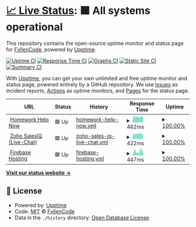 # [📈 Live Status](https://status.hwhelpnow.com): <!--live status--> **🟩 All systems operational**

This repository contains the open-source uptime monitor and status page for [FxllenCode](hwhelpnow.com), powered by [Upptime](https://github.com/upptime/upptime).

[![Uptime CI](https://github.com/koj-co/upptime/workflows/Uptime%20CI/badge.svg)](https://github.com/koj-co/upptime/actions?query=workflow%3A%22Uptime+CI%22)
[![Response Time CI](https://github.com/koj-co/upptime/workflows/Response%20Time%20CI/badge.svg)](https://github.com/koj-co/upptime/actions?query=workflow%3A%22Response+Time+CI%22)
[![Graphs CI](https://github.com/koj-co/upptime/workflows/Graphs%20CI/badge.svg)](https://github.com/koj-co/upptime/actions?query=workflow%3A%22Graphs+CI%22)
[![Static Site CI](https://github.com/koj-co/upptime/workflows/Static%20Site%20CI/badge.svg)](https://github.com/koj-co/upptime/actions?query=workflow%3A%22Static+Site+CI%22)
[![Summary CI](https://github.com/koj-co/upptime/workflows/Summary%20CI/badge.svg)](https://github.com/koj-co/upptime/actions?query=workflow%3A%22Summary+CI%22)

With [Upptime](https://upptime.js.org), you can get your own unlimited and free uptime monitor and status page, powered entirely by a GitHub repository. We use [Issues](https://github.com/FxllenCode/FxllenCode/HWHelpNowStatus/issues) as incident reports, [Actions](https://github.com/FxllenCode/FxllenCode/HWHelpNowStatus/actions) as uptime monitors, and [Pages](https://status.hwhelpnow.com) for the status page.

<!--start: status pages-->
<!-- This summary is generated by Upptime (https://github.com/upptime/upptime) -->
<!-- Do not edit this manually, your changes will be overwritten -->
<!-- prettier-ignore -->
| URL | Status | History | Response Time | Uptime |
| --- | ------ | ------- | ------------- | ------ |
| <img alt="" src="https://favicons.githubusercontent.com/hwhelpnow.com" height="13"> [Homework Help Now](https://hwhelpnow.com/) | 🟩 Up | [homework-help-now.yml](https://github.com/FxllenCode/HWHelpNowStatus/commits/master/history/homework-help-now.yml) | <details><summary><img alt="Response time graph" src="./graphs/homework-help-now/response-time-week.png" height="20"> 462ms</summary><br><a href="https://status.hwhelpnow.com/history/homework-help-now"><img alt="Response time 538" src="https://img.shields.io/endpoint?url=https%3A%2F%2Fraw.githubusercontent.com%2FFxllenCode%2FHWHelpNowStatus%2Fmaster%2Fapi%2Fhomework-help-now%2Fresponse-time.json"></a><br><a href="https://status.hwhelpnow.com/history/homework-help-now"><img alt="24-hour response time 405" src="https://img.shields.io/endpoint?url=https%3A%2F%2Fraw.githubusercontent.com%2FFxllenCode%2FHWHelpNowStatus%2Fmaster%2Fapi%2Fhomework-help-now%2Fresponse-time-day.json"></a><br><a href="https://status.hwhelpnow.com/history/homework-help-now"><img alt="7-day response time 462" src="https://img.shields.io/endpoint?url=https%3A%2F%2Fraw.githubusercontent.com%2FFxllenCode%2FHWHelpNowStatus%2Fmaster%2Fapi%2Fhomework-help-now%2Fresponse-time-week.json"></a><br><a href="https://status.hwhelpnow.com/history/homework-help-now"><img alt="30-day response time 529" src="https://img.shields.io/endpoint?url=https%3A%2F%2Fraw.githubusercontent.com%2FFxllenCode%2FHWHelpNowStatus%2Fmaster%2Fapi%2Fhomework-help-now%2Fresponse-time-month.json"></a><br><a href="https://status.hwhelpnow.com/history/homework-help-now"><img alt="1-year response time 538" src="https://img.shields.io/endpoint?url=https%3A%2F%2Fraw.githubusercontent.com%2FFxllenCode%2FHWHelpNowStatus%2Fmaster%2Fapi%2Fhomework-help-now%2Fresponse-time-year.json"></a></details> | <details><summary><a href="https://status.hwhelpnow.com/history/homework-help-now">100.00%</a></summary><a href="https://status.hwhelpnow.com/history/homework-help-now"><img alt="All-time uptime 100.00%" src="https://img.shields.io/endpoint?url=https%3A%2F%2Fraw.githubusercontent.com%2FFxllenCode%2FHWHelpNowStatus%2Fmaster%2Fapi%2Fhomework-help-now%2Fuptime.json"></a><br><a href="https://status.hwhelpnow.com/history/homework-help-now"><img alt="24-hour uptime 100.00%" src="https://img.shields.io/endpoint?url=https%3A%2F%2Fraw.githubusercontent.com%2FFxllenCode%2FHWHelpNowStatus%2Fmaster%2Fapi%2Fhomework-help-now%2Fuptime-day.json"></a><br><a href="https://status.hwhelpnow.com/history/homework-help-now"><img alt="7-day uptime 100.00%" src="https://img.shields.io/endpoint?url=https%3A%2F%2Fraw.githubusercontent.com%2FFxllenCode%2FHWHelpNowStatus%2Fmaster%2Fapi%2Fhomework-help-now%2Fuptime-week.json"></a><br><a href="https://status.hwhelpnow.com/history/homework-help-now"><img alt="30-day uptime 100.00%" src="https://img.shields.io/endpoint?url=https%3A%2F%2Fraw.githubusercontent.com%2FFxllenCode%2FHWHelpNowStatus%2Fmaster%2Fapi%2Fhomework-help-now%2Fuptime-month.json"></a><br><a href="https://status.hwhelpnow.com/history/homework-help-now"><img alt="1-year uptime 100.00%" src="https://img.shields.io/endpoint?url=https%3A%2F%2Fraw.githubusercontent.com%2FFxllenCode%2FHWHelpNowStatus%2Fmaster%2Fapi%2Fhomework-help-now%2Fuptime-year.json"></a></details>
| <img alt="" src="https://favicons.githubusercontent.com/www.zoho.com" height="13"> [Zoho SalesIQ (Live-Chat)](https://www.zoho.com/salesiq/) | 🟩 Up | [zoho-sales-iq-live-chat.yml](https://github.com/FxllenCode/HWHelpNowStatus/commits/master/history/zoho-sales-iq-live-chat.yml) | <details><summary><img alt="Response time graph" src="./graphs/zoho-sales-iq-live-chat/response-time-week.png" height="20"> 422ms</summary><br><a href="https://status.hwhelpnow.com/history/zoho-sales-iq-live-chat"><img alt="Response time 479" src="https://img.shields.io/endpoint?url=https%3A%2F%2Fraw.githubusercontent.com%2FFxllenCode%2FHWHelpNowStatus%2Fmaster%2Fapi%2Fzoho-sales-iq-live-chat%2Fresponse-time.json"></a><br><a href="https://status.hwhelpnow.com/history/zoho-sales-iq-live-chat"><img alt="24-hour response time 506" src="https://img.shields.io/endpoint?url=https%3A%2F%2Fraw.githubusercontent.com%2FFxllenCode%2FHWHelpNowStatus%2Fmaster%2Fapi%2Fzoho-sales-iq-live-chat%2Fresponse-time-day.json"></a><br><a href="https://status.hwhelpnow.com/history/zoho-sales-iq-live-chat"><img alt="7-day response time 422" src="https://img.shields.io/endpoint?url=https%3A%2F%2Fraw.githubusercontent.com%2FFxllenCode%2FHWHelpNowStatus%2Fmaster%2Fapi%2Fzoho-sales-iq-live-chat%2Fresponse-time-week.json"></a><br><a href="https://status.hwhelpnow.com/history/zoho-sales-iq-live-chat"><img alt="30-day response time 463" src="https://img.shields.io/endpoint?url=https%3A%2F%2Fraw.githubusercontent.com%2FFxllenCode%2FHWHelpNowStatus%2Fmaster%2Fapi%2Fzoho-sales-iq-live-chat%2Fresponse-time-month.json"></a><br><a href="https://status.hwhelpnow.com/history/zoho-sales-iq-live-chat"><img alt="1-year response time 479" src="https://img.shields.io/endpoint?url=https%3A%2F%2Fraw.githubusercontent.com%2FFxllenCode%2FHWHelpNowStatus%2Fmaster%2Fapi%2Fzoho-sales-iq-live-chat%2Fresponse-time-year.json"></a></details> | <details><summary><a href="https://status.hwhelpnow.com/history/zoho-sales-iq-live-chat">100.00%</a></summary><a href="https://status.hwhelpnow.com/history/zoho-sales-iq-live-chat"><img alt="All-time uptime 100.00%" src="https://img.shields.io/endpoint?url=https%3A%2F%2Fraw.githubusercontent.com%2FFxllenCode%2FHWHelpNowStatus%2Fmaster%2Fapi%2Fzoho-sales-iq-live-chat%2Fuptime.json"></a><br><a href="https://status.hwhelpnow.com/history/zoho-sales-iq-live-chat"><img alt="24-hour uptime 100.00%" src="https://img.shields.io/endpoint?url=https%3A%2F%2Fraw.githubusercontent.com%2FFxllenCode%2FHWHelpNowStatus%2Fmaster%2Fapi%2Fzoho-sales-iq-live-chat%2Fuptime-day.json"></a><br><a href="https://status.hwhelpnow.com/history/zoho-sales-iq-live-chat"><img alt="7-day uptime 100.00%" src="https://img.shields.io/endpoint?url=https%3A%2F%2Fraw.githubusercontent.com%2FFxllenCode%2FHWHelpNowStatus%2Fmaster%2Fapi%2Fzoho-sales-iq-live-chat%2Fuptime-week.json"></a><br><a href="https://status.hwhelpnow.com/history/zoho-sales-iq-live-chat"><img alt="30-day uptime 100.00%" src="https://img.shields.io/endpoint?url=https%3A%2F%2Fraw.githubusercontent.com%2FFxllenCode%2FHWHelpNowStatus%2Fmaster%2Fapi%2Fzoho-sales-iq-live-chat%2Fuptime-month.json"></a><br><a href="https://status.hwhelpnow.com/history/zoho-sales-iq-live-chat"><img alt="1-year uptime 100.00%" src="https://img.shields.io/endpoint?url=https%3A%2F%2Fraw.githubusercontent.com%2FFxllenCode%2FHWHelpNowStatus%2Fmaster%2Fapi%2Fzoho-sales-iq-live-chat%2Fuptime-year.json"></a></details>
| <img alt="" src="https://favicons.githubusercontent.com/firebase.google.com" height="13"> [Firebase Hosting](https://firebase.google.com/) | 🟩 Up | [firebase-hosting.yml](https://github.com/FxllenCode/HWHelpNowStatus/commits/master/history/firebase-hosting.yml) | <details><summary><img alt="Response time graph" src="./graphs/firebase-hosting/response-time-week.png" height="20"> 447ms</summary><br><a href="https://status.hwhelpnow.com/history/firebase-hosting"><img alt="Response time 414" src="https://img.shields.io/endpoint?url=https%3A%2F%2Fraw.githubusercontent.com%2FFxllenCode%2FHWHelpNowStatus%2Fmaster%2Fapi%2Ffirebase-hosting%2Fresponse-time.json"></a><br><a href="https://status.hwhelpnow.com/history/firebase-hosting"><img alt="24-hour response time 292" src="https://img.shields.io/endpoint?url=https%3A%2F%2Fraw.githubusercontent.com%2FFxllenCode%2FHWHelpNowStatus%2Fmaster%2Fapi%2Ffirebase-hosting%2Fresponse-time-day.json"></a><br><a href="https://status.hwhelpnow.com/history/firebase-hosting"><img alt="7-day response time 447" src="https://img.shields.io/endpoint?url=https%3A%2F%2Fraw.githubusercontent.com%2FFxllenCode%2FHWHelpNowStatus%2Fmaster%2Fapi%2Ffirebase-hosting%2Fresponse-time-week.json"></a><br><a href="https://status.hwhelpnow.com/history/firebase-hosting"><img alt="30-day response time 412" src="https://img.shields.io/endpoint?url=https%3A%2F%2Fraw.githubusercontent.com%2FFxllenCode%2FHWHelpNowStatus%2Fmaster%2Fapi%2Ffirebase-hosting%2Fresponse-time-month.json"></a><br><a href="https://status.hwhelpnow.com/history/firebase-hosting"><img alt="1-year response time 414" src="https://img.shields.io/endpoint?url=https%3A%2F%2Fraw.githubusercontent.com%2FFxllenCode%2FHWHelpNowStatus%2Fmaster%2Fapi%2Ffirebase-hosting%2Fresponse-time-year.json"></a></details> | <details><summary><a href="https://status.hwhelpnow.com/history/firebase-hosting">100.00%</a></summary><a href="https://status.hwhelpnow.com/history/firebase-hosting"><img alt="All-time uptime 51.21%" src="https://img.shields.io/endpoint?url=https%3A%2F%2Fraw.githubusercontent.com%2FFxllenCode%2FHWHelpNowStatus%2Fmaster%2Fapi%2Ffirebase-hosting%2Fuptime.json"></a><br><a href="https://status.hwhelpnow.com/history/firebase-hosting"><img alt="24-hour uptime 100.00%" src="https://img.shields.io/endpoint?url=https%3A%2F%2Fraw.githubusercontent.com%2FFxllenCode%2FHWHelpNowStatus%2Fmaster%2Fapi%2Ffirebase-hosting%2Fuptime-day.json"></a><br><a href="https://status.hwhelpnow.com/history/firebase-hosting"><img alt="7-day uptime 100.00%" src="https://img.shields.io/endpoint?url=https%3A%2F%2Fraw.githubusercontent.com%2FFxllenCode%2FHWHelpNowStatus%2Fmaster%2Fapi%2Ffirebase-hosting%2Fuptime-week.json"></a><br><a href="https://status.hwhelpnow.com/history/firebase-hosting"><img alt="30-day uptime 48.34%" src="https://img.shields.io/endpoint?url=https%3A%2F%2Fraw.githubusercontent.com%2FFxllenCode%2FHWHelpNowStatus%2Fmaster%2Fapi%2Ffirebase-hosting%2Fuptime-month.json"></a><br><a href="https://status.hwhelpnow.com/history/firebase-hosting"><img alt="1-year uptime 51.21%" src="https://img.shields.io/endpoint?url=https%3A%2F%2Fraw.githubusercontent.com%2FFxllenCode%2FHWHelpNowStatus%2Fmaster%2Fapi%2Ffirebase-hosting%2Fuptime-year.json"></a></details>

<!--end: status pages-->

[**Visit our status website →**](https://status.hwhelpnow.com)

## 📄 License

- Powered by: [Upptime](https://github.com/upptime/upptime)
- Code: [MIT](./LICENSE) © [FxllenCode](hwhelpnow.com)
- Data in the `./history` directory: [Open Database License](https://opendatacommons.org/licenses/odbl/1-0/)
